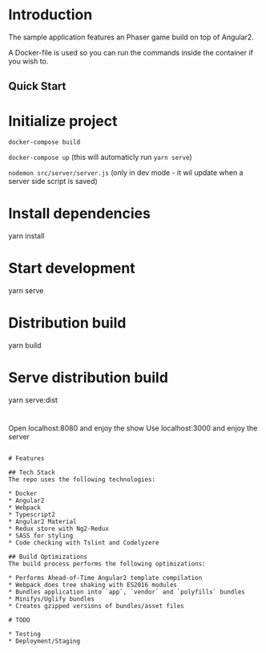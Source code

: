 
# Introduction
The sample application features an Phaser game build on top of Angular2.

A Docker-file is used so you can run the commands inside the container if you wish to.


## Quick Start

# Initialize project
`docker-compose build`

`docker-compose up` (this will automaticly run `yarn serve`)

`nodemon src/server/server.js` (only in dev mode - it wil update when a server side script is saved)

# Install dependencies
yarn install

# Start development
yarn serve

# Distribution build
yarn build

# Serve distribution build
yarn serve:dist

# 
Open localhost:8080 and enjoy the show
Use localhost:3000 and enjoy the server
```

# Features

## Tech Stack
The repo uses the following technologies:

* Docker
* Angular2
* Webpack
* Typescript2
* Angular2 Material
* Redux store with Ng2-Redux
* SASS for styling
* Code checking with Tslint and Codelyzere

## Build Optimizations
The build process performs the following optimizations:

* Performs Ahead-of-Time Angular2 template compilation
* Webpack does tree shaking with ES2016 modules
* Bundles application into `app`, `vendor` and `polyfills` bundles
* Minifys/Uglify bundles
* Creates gzipped versions of bundles/asset files

# TODO

* Testing
* Deployment/Staging